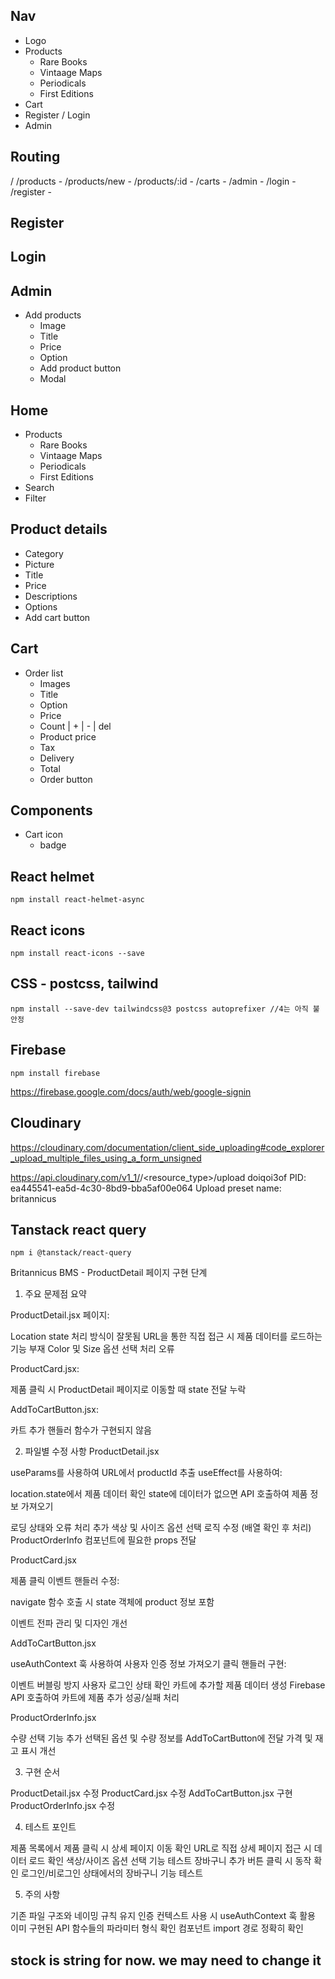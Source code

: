 ## Nav

- Logo
- Products
  - Rare Books
  - Vintaage Maps
  - Periodicals
  - First Editions
- Cart
- Register / Login
- Admin

## Routing

<App>
/
/products - <AllProducts>
/products/new - <NewProduct>
/products/:id - <ProductDetail>
/carts - <MyCart>
/admin - <Admin>
/login - <Login>
/register - <Register>

## Register

## Login

## Admin

- Add products
  - Image
  - Title
  - Price
  - Option
  - Add product button
  - Modal

## Home

- Products
  - Rare Books
  - Vintaage Maps
  - Periodicals
  - First Editions
- Search
- Filter

## Product details

- Category
- Picture
- Title
- Price
- Descriptions
- Options
- Add cart button

## Cart

- Order list
  - Images
  - Title
  - Option
  - Price
  - Count | + | - | del
  - Product price
  - Tax
  - Delivery
  - Total
  - Order button

## Components

- Cart icon
  - badge

## React helmet

```
npm install react-helmet-async
```

## React icons

```
npm install react-icons --save
```

## CSS - postcss, tailwind

```
npm install --save-dev tailwindcss@3 postcss autoprefixer //4는 아직 불안정
```

## Firebase

```
npm install firebase
```

https://firebase.google.com/docs/auth/web/google-signin

## Cloudinary

https://cloudinary.com/documentation/client_side_uploading#code_explorer_upload_multiple_files_using_a_form_unsigned

https://api.cloudinary.com/v1_1/<cloud name>/<resource_type>/upload
doiqoi3of
PID: ea445541-ea5d-4c30-8bd9-bba5af00e064
Upload preset name: britannicus

## Tanstack react query

```
npm i @tanstack/react-query
```

Britannicus BMS - ProductDetail 페이지 구현 단계

1. 주요 문제점 요약

ProductDetail.jsx 페이지:

Location state 처리 방식이 잘못됨
URL을 통한 직접 접근 시 제품 데이터를 로드하는 기능 부재
Color 및 Size 옵션 선택 처리 오류

ProductCard.jsx:

제품 클릭 시 ProductDetail 페이지로 이동할 때 state 전달 누락

AddToCartButton.jsx:

카트 추가 핸들러 함수가 구현되지 않음

2. 파일별 수정 사항
   ProductDetail.jsx

useParams를 사용하여 URL에서 productId 추출
useEffect를 사용하여:

location.state에서 제품 데이터 확인
state에 데이터가 없으면 API 호출하여 제품 정보 가져오기

로딩 상태와 오류 처리 추가
색상 및 사이즈 옵션 선택 로직 수정 (배열 확인 후 처리)
ProductOrderInfo 컴포넌트에 필요한 props 전달

ProductCard.jsx

제품 클릭 이벤트 핸들러 수정:

navigate 함수 호출 시 state 객체에 product 정보 포함

이벤트 전파 관리 및 디자인 개선

AddToCartButton.jsx

useAuthContext 훅 사용하여 사용자 인증 정보 가져오기
클릭 핸들러 구현:

이벤트 버블링 방지
사용자 로그인 상태 확인
카트에 추가할 제품 데이터 생성
Firebase API 호출하여 카트에 제품 추가
성공/실패 처리

ProductOrderInfo.jsx

수량 선택 기능 추가
선택된 옵션 및 수량 정보를 AddToCartButton에 전달
가격 및 재고 표시 개선

3. 구현 순서

ProductDetail.jsx 수정
ProductCard.jsx 수정
AddToCartButton.jsx 구현
ProductOrderInfo.jsx 수정

4. 테스트 포인트

제품 목록에서 제품 클릭 시 상세 페이지 이동 확인
URL로 직접 상세 페이지 접근 시 데이터 로드 확인
색상/사이즈 옵션 선택 기능 테스트
장바구니 추가 버튼 클릭 시 동작 확인
로그인/비로그인 상태에서의 장바구니 기능 테스트

5. 주의 사항

기존 파일 구조와 네이밍 규칙 유지
인증 컨텍스트 사용 시 useAuthContext 훅 활용
이미 구현된 API 함수들의 파라미터 형식 확인
컴포넌트 import 경로 정확히 확인

## stock is string for now. we may need to change it
